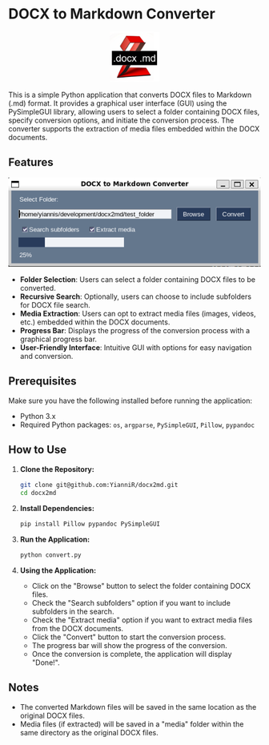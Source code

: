 # DOCX to Markdown Converter

<p align="center">
  <img src="logo.png" width="100" height="100">
</p>

This is a simple Python application that converts DOCX files to Markdown (.md) format. It provides a graphical user interface (GUI) using the PySimpleGUI library, allowing users to select a folder containing DOCX files, specify conversion options, and initiate the conversion process. The converter supports the extraction of media files embedded within the DOCX documents.

## Features

<p align="center">
  <img src="screenshot.png">
</p>

- **Folder Selection**: Users can select a folder containing DOCX files to be converted.
- **Recursive Search**: Optionally, users can choose to include subfolders for DOCX file search.
- **Media Extraction**: Users can opt to extract media files (images, videos, etc.) embedded within the DOCX documents.
- **Progress Bar**: Displays the progress of the conversion process with a graphical progress bar.
- **User-Friendly Interface**: Intuitive GUI with options for easy navigation and conversion.

## Prerequisites

Make sure you have the following installed before running the application:

- Python 3.x
- Required Python packages: `os`, `argparse`, `PySimpleGUI`, `Pillow`, `pypandoc`

## How to Use

1. **Clone the Repository:**

   ```bash
   git clone git@github.com:YianniR/docx2md.git
   cd docx2md
   ```

2. **Install Dependencies:**

   ```bash
   pip install Pillow pypandoc PySimpleGUI
   ```

3. **Run the Application:**

   ```bash
   python convert.py
   ```

4. **Using the Application:**

   - Click on the "Browse" button to select the folder containing DOCX files.
   - Check the "Search subfolders" option if you want to include subfolders in the search.
   - Check the "Extract media" option if you want to extract media files from the DOCX documents.
   - Click the "Convert" button to start the conversion process.
   - The progress bar will show the progress of the conversion.
   - Once the conversion is complete, the application will display "Done!".

## Notes

- The converted Markdown files will be saved in the same location as the original DOCX files.
- Media files (if extracted) will be saved in a "media" folder within the same directory as the original DOCX files.
